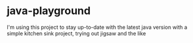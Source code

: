# java-playground
I'm using this project to stay up-to-date with the latest java version with a simple kitchen sink project, trying out jigsaw and the like

